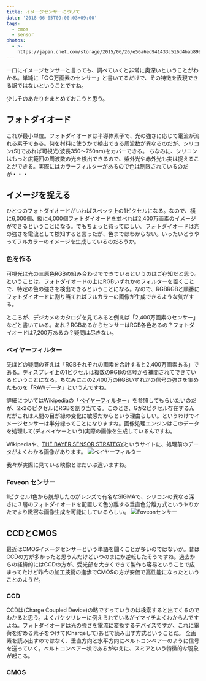 ```yaml
---
title: イメージセンサーについて
date: '2018-06-05T09:00:03+09:00'
tags:
  - cmos
  - sensor
photos:
  - >-
    https://japan.cnet.com/storage/2015/06/26/e56a6ed941433c516d4bab8995edf18a/150626_sony_alpha_05.jpg
---
```

一口にイメージセンサーと言っても、調べていくと非常に奥深いということがわかる。単純に「○○万画素のセンサー」と書いてるだけで、その特徴を表現できる訳ではないということですね。

少しそのあたりをまとめておこうと思う。
<!-- more -->

## フォトダイオード
これが最小単位。フォトダイオードは半導体素子で、光の強さに応じて電流が流れる素子である。何を材料に使うかで検出できる周波数が異なるのだが、シリコン(Si)であれば可視光(波長350〜750nm)をカバーできる。
ちなみに、シリコンはもっと広範囲の周波数の光を検出できるので、紫外光や赤外光も実は捉えることができる。実際にはカラーフィルターがあるので色は制限されているのだが・・・

## イメージを捉える
ひとつのフォトダイオードがいわばスペック上の1ピクセルになる。なので、横に6,000個、縦に4,000個フォトダイオードを並べれば2,400万画素のイメージができるということになる。でもちょっと待ってほしい。フォトダイオードは光の強さを電流として検知すると言ったが、色まではわからない。いったいどうやってフルカラーのイメージを生成しているのだろうか。

### 色を作る
可視光は光の三原色RGBの組み合わせでできているというのはご存知だと思う。ということは、フォトダイオードの上にRGBいずれかのフィルターを置くことで、特定の色の強さを検出できるということになる。なので、RGBRGBと順番にフォトダイオードに割り当てればフルカラーの画像が生成できるような気がする。

ところが、デジカメのカタログを見てみると例えば「2,400万画素のセンサー」などと書いている。あれ？RGBあるからセンサーはRGB各色あるの？フォトダイオードは7,200万あるの？疑問は尽きない。

### ベイヤーフィルター
先ほどの疑問の答えは「RGBそれぞれの画素を合計すると2,400万画素ある」である。ディスプレイ上の1ピクセルは複数のRGBの信号から補間されてできているということになる。ちなみにこの2,400万のRGBいずれかの信号の強さを集めたものを「RAWデータ」というんですね。

詳細についてはWikipediaの「[ベイヤーフィルター](https://ja.wikipedia.org/wiki/%E3%83%99%E3%82%A4%E3%83%A4%E3%83%BC%E3%83%95%E3%82%A3%E3%83%AB%E3%82%BF%E3%83%BC)」を参照してもらいたいのだが、2x2のピクセルにRGBを割り当てる。このとき、Gが2ピクセル存在するんだがこれは人間の目が緑の変化に敏感だからという理由らしい。というわけでイメージセンサーは半分緑ってことになりますね。画像処理エンジンはこのデータを処理して(ディベイヤーという)実際の画像を生成しているんですね。

Wikipediaや、[THE BAYER SENSOR STRATEGY](http://www.red.com/learn/red-101/bayer-sensor-strategy)というサイトに、処理前のデータがよくわかる画像があります。
![ベイヤーフィルター](https://c.imagesensor.club/2018/06/05/bayer-filter.png)

我々が実際に見ている映像とはだいぶ違いますね。

### Foveon センサー
1ピクセル1色から脱却したのがレンズで有名なSIGMAで、シリコンの異なる深さに３層のフォトダイオードを配置して色分離する垂直色分離方式というやりかたでより緻密な画像生成を可能にしているらしい。
![Foveonセンサー](https://www.sigma-global.com/jp/cameras/dp-series/technology/images/quattro_difference_image.gif)

## CCDとCMOS
最近はCMOSイメージセンサーという単語を聞くことが多いのではないか。昔はCCDの方が多かったと思うんだけどいつのまにか逆転したそうですね。過去からの経緯的にはCCDの方が、受光部を大きくできて製作も容易ということで広まってたけど昨今の加工技術の進歩でCMOSの方が安価で高性能になったということのようだ。

### CCD
CCDは(Charge Coupled Device)の略ですっていうのは検索すると出てくるのでわかると思う。よくバケツリレーに例えられているがイマイチよくわからんですよね。フォトダイオードは光の強さを電流に変換するデバイスですが、これに電荷を貯める素子をつけて(Chargeして)あとで読み出す方式ということだ。
全画素を読み出すのではなく、垂直方向と水平方向にベルトコンベアーのように信号を送っていく。ベルトコンベアー状であるがゆえに、スミアという特徴的な現象が起こる。

### CMOS
